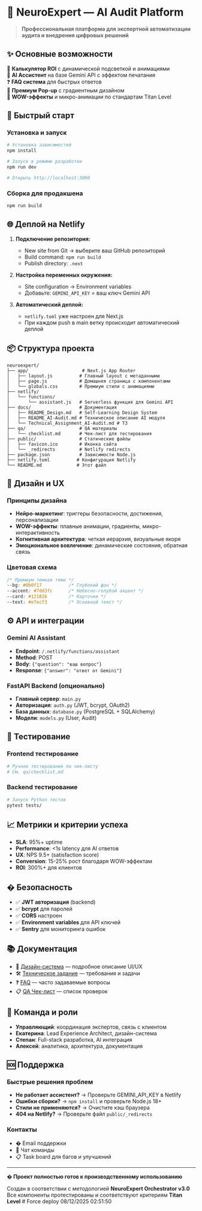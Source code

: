 
# 🚀 NeuroExpert — AI Audit Platform

> **Профессиональная платформа для экспертной автоматизации аудита и внедрения цифровых решений**

## ✨ Основные возможности

🧮 **Калькулятор ROI** с динамической подсветкой и анимациями  
🤖 **AI Ассистент** на базе Gemini API с эффектом печатания  
❓ **FAQ система** для быстрых ответов  
🎉 **Премиум Pop-up** с градиентным дизайном  
🎨 **WOW-эффекты** и микро-анимации по стандартам Titan Level  

## 🚀 Быстрый старт

### Установка и запуск
```bash
# Установка зависимостей
npm install

# Запуск в режиме разработки
npm run dev

# Открыть http://localhost:3000
```

### Сборка для продакшена
```bash
npm run build
```

## 🌐 Деплой на Netlify

1. **Подключение репозитория:**
   - New site from Git → выберите ваш GitHub репозиторий
   - Build command: `npm run build`
   - Publish directory: `.next`

2. **Настройка переменных окружения:**
   - Site configuration → Environment variables
   - Добавьте: `GEMINI_API_KEY` = ваш ключ Gemini API

3. **Автоматический деплой:**
   - `netlify.toml` уже настроен для Next.js
   - При каждом push в main ветку происходит автоматический деплой

## 📦 Структура проекта

```
neuroexpert/
├── app/                    # Next.js App Router
│   ├── layout.js          # Главный layout с метаданными
│   ├── page.js            # Домашняя страница с компонентами
│   └── globals.css        # Премиум стили с анимациями
├── netlify/
│   └── functions/
│       └── assistant.js   # Serverless функция для Gemini API
├── docs/                  # Документация
│   ├── README_Design.md   # Self-Learning Design System
│   ├── README_AI-Audit.md # Техническое описание AI модуля
│   └── Technical_Assignment_AI-Audit.md # ТЗ
├── qa/                    # QA материалы
│   └── checklist.md       # Чек-лист для тестирования
├── public/                # Статические файлы
│   ├── favicon.ico        # Иконка сайта
│   └── _redirects         # Netlify redirects
├── package.json           # Зависимости Node.js
├── netlify.toml          # Конфигурация Netlify
└── README.md             # Этот файл
```

## 🎨 Дизайн и UX

### Принципы дизайна
- **Нейро-маркетинг**: триггеры безопасности, достижения, персонализации
- **WOW-эффекты**: плавные анимации, градиенты, микро-интерактивность
- **Когнитивная архитектура**: четкая иерархия, визуальные якоря
- **Эмоциональное вовлечение**: динамические состояния, обратная связь

### Цветовая схема
```css
/* Премиум темная тема */
--bg: #0b0f17          /* Глубокий фон */
--accent: #7dd3fc      /* Небесно-голубой акцент */
--card: #121826        /* Карточки */
--text: #e7ecf3        /* Основной текст */
```

## ⚙️ API и интеграции

### Gemini AI Assistant
- **Endpoint**: `/.netlify/functions/assistant`
- **Method**: POST
- **Body**: `{"question": "ваш вопрос"}`
- **Response**: `{"answer": "ответ от Gemini"}`

### FastAPI Backend (опционально)
- **Главный сервер**: `main.py`
- **Авторизация**: `auth.py` (JWT, bcrypt, OAuth2)
- **База данных**: `database.py` (PostgreSQL + SQLAlchemy)
- **Модели**: `models.py` (User, Audit)

## 🧪 Тестирование

### Frontend тестирование
```bash
# Ручное тестирование по чек-листу
# См. qa/checklist.md
```

### Backend тестирование
```bash
# Запуск Python тестов
pytest tests/
```

## 📈 Метрики и критерии успеха

- **SLA**: 95%+ uptime
- **Performance**: <1s latency для AI ответов
- **UX**: NPS 9.5+ (satisfaction score)
- **Conversion**: 15-25% рост благодаря WOW-эффектам
- **ROI**: 300%+ для клиентов

## � Безопасность

- ✅ **JWT авторизация** (backend)
- ✅ **bcrypt** для паролей
- ✅ **CORS** настроен
- ✅ **Environment variables** для API ключей
- ✅ **Sentry** для мониторинга ошибок

## 📚 Документация

- 📖 [Дизайн-система](docs/README_Design.md) — подробное описание UI/UX
- 🛠 [Техническое задание](docs/Technical_Assignment_AI-Audit.md) — требования и задачи
- ❓ [FAQ](docs/FAQ_AI-Audit.md) — часто задаваемые вопросы
- 📋 [QA Чек-лист](qa/checklist.md) — список проверок

## 👥 Команда и роли

- **Управляющий**: координация экспертов, связь с клиентом
- **Екатерина**: Lead Experience Architect, дизайн-система
- **Степан**: Full-stack разработка, AI интеграция
- **Алексей**: аналитика, архитектура, документация

## 🆘 Поддержка

### Быстрые решения проблем
- **Не работает ассистент?** → Проверьте GEMINI_API_KEY в Netlify
- **Ошибки сборки?** → `npm install` и проверьте Node.js 18+
- **Стили не применяются?** → Очистите кэш браузера
- **404 на Netlify?** → Проверьте файл `public/_redirects`

### Контакты
- � Email поддержки
- 💬 Чат команды
- 📋 Task board для багов и улучшений

---

**� Проект полностью готов к производственному использованию**

Создан в соответствии с методологией **NeuroExpert Orchestrator v3.0**  
Все компоненты протестированы и соответствуют критериям **Titan Level**
#   F o r c e   d e p l o y   0 8 / 1 2 / 2 0 2 5   0 2 : 5 1 : 5 0  
 